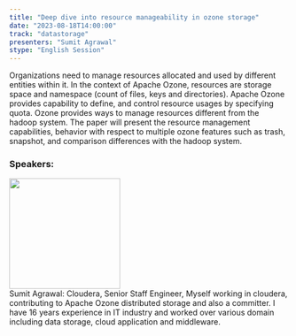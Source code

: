 ```yaml
---
title: "Deep dive into resource manageability in ozone storage"
date: "2023-08-18T14:00:00" 
track: "datastorage"
presenters: "Sumit Agrawal"
stype: "English Session"
---
```

Organizations need to manage resources allocated and used by different entities within it. In the context of Apache Ozone, resources are storage space and namespace (count of files, keys and directories). Apache Ozone provides capability to define, and control resource usages by specifying quota. Ozone provides ways to manage resources different from the hadoop system. The paper will present the resource management capabilities, behavior with respect to multiple ozone features such as trash, snapshot, and comparison differences with the hadoop system.
 ### Speakers: 
 <img src="https://img.bagevent.com/resource/20230608/1500160380.png" width="200" /><br>Sumit Agrawal: Cloudera, Senior Staff Engineer, Myself working in cloudera, contributing to Apache Ozone distributed storage and also a committer. I have 16 years experience in  IT industry and worked over various domain including data storage, cloud application and middleware.
 <br><br>